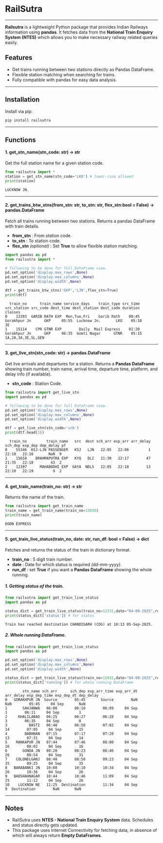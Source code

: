 # RailSutra

---
**Railsutra** is a lightweight Python package that provides Indian Railways information using **pandas**. It fetches data from the **National Train Enquiry System (NTES)** which allows you to make necessary railway related queries easily.  

## Features

- Get trains running between two stations directly as Pandas DataFrame.  
- Flexible station matching when searching for trains.  
- Fully compatible with pandas for easy data analysis.  

---

## Installation

Install via pip:

```bash
pip install railsutra
```
---

## Functions

#### **1. get_stn_name(stn_code: str) -> str**
Get the full station name for a given station code.

```python
from railsutra import *
station = get_stn_name(stn_code='LKO') # lower-case allowed
print(station)
```
```terminal
LUCKNOW JN.
```

---

#### **2. get_trains_btw_stns(from_stn: str, to_stn: str, flex_stn:bool = False) -> pandas.DataFrame**
Fetch all trains running between two stations. Returns a pandas DataFrame with train details.

- **from_stn** : From station code.
- **to_stn** : To station code.
- **flex_stn** *(optional)* : Set **True** to allow flexible station matching.

```python
import pandas as pd
from railsutra import *

# following to be done for full DataFrame view.
pd.set_option('display.max_rows',None)
pd.set_option('display.max_columns',None)
pd.set_option('display.width',None)

dtf = get_trains_btw_stns('GKP','LJN',flex_stn=True)
print(dtf)
```
```terminal
  train_no      train_name service_days    train_type src_time   src_station src_code dest_time dest_station dest_code duration             classes
0    12203  GARIB RATH EXP  Mon,Tue,Fri    Garib Rath    00:45  Gorakhpur Jn      GKP     05:55  Lucknow Jn.       LKO    05:10                  3E
1    15114    CPR GTNR EXP        Daily  Mail Express    01:20  Gorakhpur Jn      GKP     06:35  Gomti Nagar      GTNR    05:15  1A,2A,3A,3E,SL,GEN

```
---

#### **3. get_live_stn(stn_code: str) -> pandas.DataFrame**
Get live arrivals and departures for a station. Returns a **Pandas DataFrame** showing train number, train name, arrival time, departure time, platform, and delay info (if available).

- **stn_code** : Station Code.
```python
from railsutra import get_live_stn
import pandas as pd

# following to be done for full DataFrame view.
pd.set_option('display.max_rows',None)
pd.set_option('display.max_columns',None)
pd.set_option('display.width',None)

dtf = get_live_stn(stn_code='cnb')
print(dtf.head(3))
```
```terminal
  train_no         train_name   src  dest sch_arr exp_arr arr_delay sch_dep exp_dep dep_delay pf
0    55346  KSJ-LJN PASSENGER   KSJ   LJN   22:05   22:06         1   22:10   22:10       NaN  9
1    15658    BRAHMAPUTRA EXP   KYQ   DLI   21:30   22:17        47   21:35   22:18        43  2
2    12397      MAHABODHI EXP  GAYA  NDLS   22:05   22:18        13   22:10   22:19         9  2
```
---
#### **4. get_train_name(train_no: str) -> str**
Returns the name of the train.
```python
from railsutra import get_train_name
train_name = get_train_name(train_no=13010)
print(train_name)
```
```terminal
DOON EXPRESS
```
---
#### **5. get_train_live_status(train_no, date: str, run_df: bool = False) -> dict**
Fetches and returns the status of the train in dictionary format.

- **train_no** : 5 digit train number.
- **date** : Date for which status is required *(dd-mm-yyyy)*.
- **run_df** : set **True** if you want a **Pandas DataFrame** showing the whole running.

##### 1. Getting status of the train.
```python
from railsutra import get_train_live_status
import pandas as pd

status_dict = get_train_live_status(train_no=12231,date="04-09-2025",run_df=True)
print(status_dict['status']) # for status
```
```terminal
Train has reached destination CHANDIGARH (CDG) at 10:13 05-Sep-2025.
```
##### 2. Whole running DataFrame.
```python
from railsutra import get_train_live_status
import pandas as pd

pd.set_option('display.max_rows',None)
pd.set_option('display.max_columns',None)
pd.set_option('display.width',None)

status_dict = get_train_live_status(train_no=15031,date="04-09-2025",run_df=True)
print(status_dict['running']) # for whole running DataFrame
```
```terminal
        stn_name sch_arr      sch_dep exp_arr_time exp_arr_dt arr_delay exp_dep_time exp_dep_dt dep_delay
0   GORAKHPUR JN  Source        05:45       Source        NaN       NaN        05:45     04 Sep       NaN
1       SAHJANWA   06:08        06:10        06:09     04 Sep         1        06:11     04 Sep         1
2     KHALILABAD   06:25        06:27        06:28     04 Sep         3        06:35     04 Sep         8
3          BASTI   06:48        06:50        07:02     04 Sep        14        07:05     04 Sep        15
4        BABHNAN   07:15        07:17        07:28     04 Sep        13        07:31     04 Sep        14
5    MANKAPUR JN   07:44        07:46        08:00     04 Sep        16        08:02     04 Sep        16
6       GONDA JN   08:20        08:23        08:46     04 Sep        26        08:54     04 Sep        31
7    COLONELGANJ   08:48        08:50        09:23     04 Sep        35        09:25     04 Sep        35
8   BARABANKI JN   10:08        10:10        10:34     04 Sep        26        10:36     04 Sep        26
9   BADSHAHNAGAR   10:44        10:46        11:09     04 Sep        25        11:12     04 Sep        26
10    LUCKNOW NE   11:25  Destination        11:34     04 Sep         9  Destination        NaN       NaN
```
---

## Notes
- RailSutra uses **NTES - National Train Enquiry System** data. Schedules and status directly gets updated.
- This package uses Internet Connectivity for fetching data, in absence of which will always return **Empty DataFrames**.